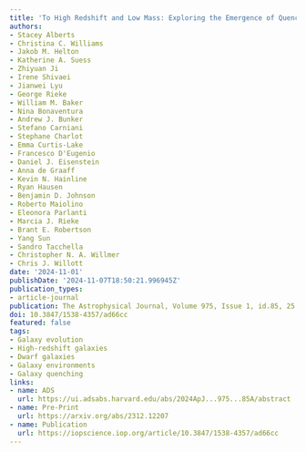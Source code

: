 ```yaml
---
title: 'To High Redshift and Low Mass: Exploring the Emergence of Quenched Galaxies and Their Environments at 3 < z < 6 in the Ultra-deep JADES MIRI F770W Parallel'
authors:
- Stacey Alberts
- Christina C. Williams
- Jakob M. Helton
- Katherine A. Suess
- Zhiyuan Ji
- Irene Shivaei
- Jianwei Lyu
- George Rieke
- William M. Baker
- Nina Bonaventura
- Andrew J. Bunker
- Stefano Carniani
- Stephane Charlot
- Emma Curtis-Lake
- Francesco D'Eugenio
- Daniel J. Eisenstein
- Anna de Graaff
- Kevin N. Hainline
- Ryan Hausen
- Benjamin D. Johnson
- Roberto Maiolino
- Eleonora Parlanti
- Marcia J. Rieke
- Brant E. Robertson
- Yang Sun
- Sandro Tacchella
- Christopher N. A. Willmer
- Chris J. Willott
date: '2024-11-01'
publishDate: '2024-11-07T18:50:21.996945Z'
publication_types:
- article-journal
publication: The Astrophysical Journal, Volume 975, Issue 1, id.85, 25 pages
doi: 10.3847/1538-4357/ad66cc
featured: false
tags:
- Galaxy evolution
- High-redshift galaxies
- Dwarf galaxies
- Galaxy environments
- Galaxy quenching
links:
- name: ADS
  url: https://ui.adsabs.harvard.edu/abs/2024ApJ...975...85A/abstract
- name: Pre-Print
  url: https://arxiv.org/abs/2312.12207
- name: Publication
  url: https://iopscience.iop.org/article/10.3847/1538-4357/ad66cc
---
```

